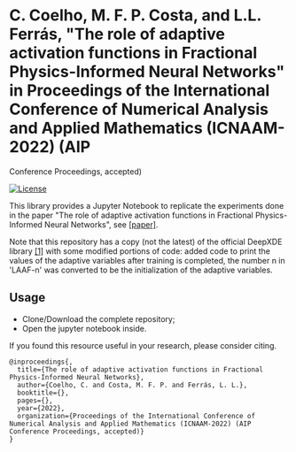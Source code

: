 # C. Coelho, M. F. P. Costa, and L.L. Ferrás, "The role of adaptive activation functions in Fractional Physics-Informed Neural Networks" in Proceedings of the International Conference of Numerical Analysis and Applied Mathematics (ICNAAM-2022) (AIP
Conference Proceedings, accepted)

[![License](https://img.shields.io/github/license/lululxvi/deepxde)](https://github.com/lululxvi/deepxde/blob/master/LICENSE)

This library provides a Jupyter Notebook to replicate the experiments done in the paper "The role of adaptive activation functions in Fractional Physics-Informed Neural Networks", see [[paper]](https://drive.google.com/file/d/1rG3WgrAMverC5qlVPUkMLrSyTwpgw1Nr/view?usp=sharing).

Note that this repository has a copy (not the latest) of the official DeepXDE library [[1]](https://github.com/lululxvi/deepxde) with some modified portions of code: added code to print the values of the adaptive variables after training is completed, the number n in 'LAAF-n' was converted to be the initialization of the adaptive variables.


## Usage

- Clone/Download the complete repository;
- Open the jupyter notebook inside.


If you found this resource useful in your research, please consider citing.

```
@inproceedings{,
  title={The role of adaptive activation functions in Fractional Physics-Informed Neural Networks},
  author={Coelho, C. and Costa, M. F. P. and Ferrás, L. L.},
  booktitle={},
  pages={},
  year={2022},
  organization={Proceedings of the International Conference of Numerical Analysis and Applied Mathematics (ICNAAM-2022) (AIP
Conference Proceedings, accepted)}
}

```
